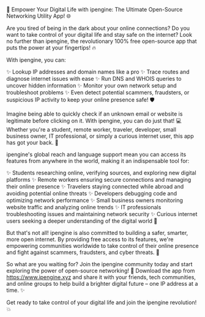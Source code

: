 🌟 Empower Your Digital Life with ipengine: The Ultimate Open-Source Networking Utility App! 🌐

Are you tired of being in the dark about your online connections? Do you want to take control of your digital life and stay safe on the internet? Look no further than ipengine, the revolutionary 100% free open-source app that puts the power at your fingertips! 🔥

With ipengine, you can:

✨ Lookup IP addresses and domain names like a pro
✨ Trace routes and diagnose internet issues with ease
✨ Run DNS and WHOIS queries to uncover hidden information
✨ Monitor your own network setup and troubleshoot problems
✨ Even detect potential scammers, fraudsters, or suspicious IP activity to keep your online presence safe! 🛡️

Imagine being able to quickly check if an unknown email or website is legitimate before clicking on it. With ipengine, you can do just that! 💻 Whether you're a student, remote worker, traveler, developer, small business owner, IT professional, or simply a curious internet user, this app has got your back. 📡

ipengine's global reach and language support mean you can access its features from anywhere in the world, making it an indispensable tool for:

✨ Students researching online, verifying sources, and exploring new digital platforms
✨ Remote workers ensuring secure connections and managing their online presence
✨ Travelers staying connected while abroad and avoiding potential online threats
✨ Developers debugging code and optimizing network performance
✨ Small business owners monitoring website traffic and analyzing online trends
✨ IT professionals troubleshooting issues and maintaining network security
✨ Curious internet users seeking a deeper understanding of the digital world 🤔

But that's not all! ipengine is also committed to building a safer, smarter, more open internet. By providing free access to its features, we're empowering communities worldwide to take control of their online presence and fight against scammers, fraudsters, and cyber threats. 💪

So what are you waiting for? Join the ipengine community today and start exploring the power of open-source networking! 🌟 Download the app from https://www.ipengine.xyz and share it with your friends, tech communities, and online groups to help build a brighter digital future – one IP address at a time. ✨

Get ready to take control of your digital life and join the ipengine revolution! 💥